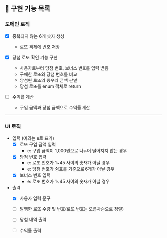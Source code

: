## 📝 구현 기능 목록

### 도메인 로직
- [x] 중복되지 않는 6개 숫자 생성
  - 로또 객체에 번호 저장


- [x] 당첨 로또 확인 기능 구현
  - 사용자로부터 당첨 번호, 보너스 번호를 입력 받음
  - 구매한 로또와 당첨 번호를 비교
  - 당첨된 로또의 등수와 금액 판별
  - 당첨 로또를 enum 객체로 return


- [ ] 수익률 계산
  - 구입 금액과 당첨 금액으로 수익률 계산


<hr>


### UI 로직
- 입력 (예외는 e로 표기)
  - [x] 로또 구입 금액 입력
    - e: 구입 금액이 1,000원으로 나누어 떨어지지 않는 경우
  - [x] 당첨 번호 입력
    - e: 로또 번호가 1~45 사이의 숫자가 아닐 경우
    - e: 당첨 번호가 쉼표를 기준으로 6개가 아닐 경우
  - [x] 보너스 번호 입력
    - e: 로또 번호가 1~45 사이의 숫자가 아닐 경우


- 출력
  - [x] 사용자 입력 문구
  - [ ] 발행한 로또 수량 및 번호(로또 번호는 오름차순으로 정렬)
  - [ ] 당첨 내역 출력
  - [ ] 수익률 출력




